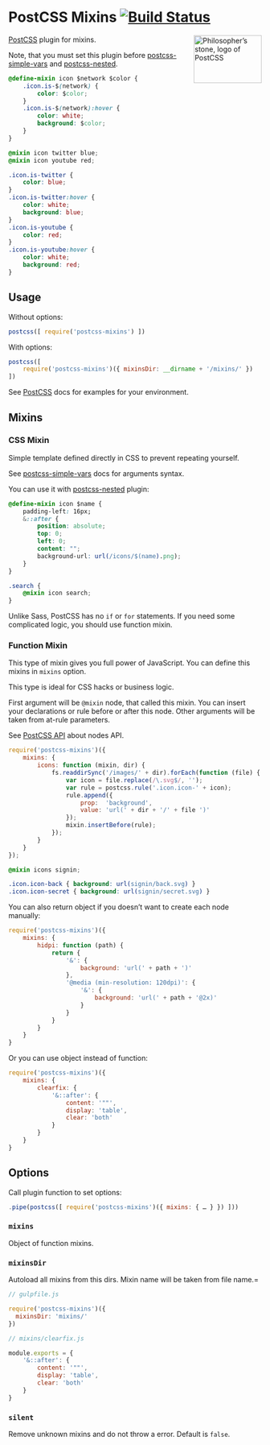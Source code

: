 # PostCSS Mixins [![Build Status](https://travis-ci.org/postcss/postcss-mixins.svg)](https://travis-ci.org/postcss/postcss-mixins)

<img align="right" width="135" height="95" src="http://postcss.github.io/postcss/logo-leftp.png" title="Philosopher’s stone, logo of PostCSS">

[PostCSS] plugin for mixins.

Note, that you must set this plugin before [postcss-simple-vars]
and [postcss-nested].

```css
@define-mixin icon $network $color {
    .icon.is-$(network) {
        color: $color;
    }
    .icon.is-$(network):hover {
        color: white;
        background: $color;
    }
}

@mixin icon twitter blue;
@mixin icon youtube red;
```

```css
.icon.is-twitter {
    color: blue;
}
.icon.is-twitter:hover {
    color: white;
    background: blue;
}
.icon.is-youtube {
    color: red;
}
.icon.is-youtube:hover {
    color: white;
    background: red;
}
```

[PostCSS]:             https://github.com/postcss/postcss
[postcss-nested]:      https://github.com/postcss/postcss-nested
[postcss-simple-vars]: https://github.com/postcss/postcss-simple-vars

## Usage

Without options:

```js
postcss([ require('postcss-mixins') ])
```

With options:

```js
postcss([
    require('postcss-mixins')({ mixinsDir: __dirname + '/mixins/' })
])
```

See [PostCSS] docs for examples for your environment.

## Mixins

### CSS Mixin

Simple template defined directly in CSS to prevent repeating yourself.

See [postcss-simple-vars] docs for arguments syntax.

You can use it with [postcss-nested] plugin:

```css
@define-mixin icon $name {
    padding-left: 16px;
    &::after {
        position: absolute;
        top: 0;
        left: 0;
        content: "";
        background-url: url(/icons/$(name).png);
    }
}

.search {
    @mixin icon search;
}
```

Unlike Sass, PostCSS has no `if` or `for` statements. If you need some
complicated logic, you should use function mixin.

[postcss-nested]:      https://github.com/postcss/postcss-nested
[postcss-simple-vars]: https://github.com/postcss/postcss-simple-vars

### Function Mixin

This type of mixin gives you full power of JavaScript.
You can define this mixins in `mixins` option.

This type is ideal for CSS hacks or business logic.

First argument will be `@mixin` node, that called this mixin.
You can insert your declarations or rule before or after this node.
Other arguments will be taken from at-rule parameters.

See [PostCSS API] about nodes API.

```js
require('postcss-mixins')({
    mixins: {
        icons: function (mixin, dir) {
            fs.readdirSync('/images/' + dir).forEach(function (file) {
                var icon = file.replace(/\.svg$/, '');
                var rule = postcss.rule('.icon.icon-' + icon);
                rule.append({
                    prop:  'background',
                    value: 'url(' + dir + '/' + file ')'
                });
                mixin.insertBefore(rule);
            });
        }
    }
});
```

```css
@mixin icons signin;
```

```css
.icon.icon-back { background: url(signin/back.svg) }
.icon.icon-secret { background: url(signin/secret.svg) }
```

You can also return object if you doesn’t want to create each node manually:

```js
require('postcss-mixins')({
    mixins: {
        hidpi: function (path) {
            return {
                '&': {
                    background: 'url(' + path + ')'
                },
                '@media (min-resolution: 120dpi)': {
                    '&': {
                        background: 'url(' + path + '@2x)'
                    }
                }
            }
        }
    }
}
```

Or you can use object instead of function:

```js
require('postcss-mixins')({
    mixins: {
        clearfix: {
            '&::after': {
                content: '""',
                display: 'table',
                clear: 'both'
            }
        }
    }
}
```

[PostCSS API]: https://github.com/postcss/postcss#write-own-processor

## Options

Call plugin function to set options:

```js
.pipe(postcss([ require('postcss-mixins')({ mixins: { … } }) ]))
```

### `mixins`

Object of function mixins.

### `mixinsDir`

Autoload all mixins from this dirs. Mixin name will be taken from file name.=

```js
// gulpfile.js

require('postcss-mixins')({
  mixinsDir: 'mixins/'
})

// mixins/clearfix.js

module.exports = {
    '&::after': {
        content: '""',
        display: 'table',
        clear: 'both'
    }
}
```

### `silent`

Remove unknown mixins and do not throw a error. Default is `false`.
